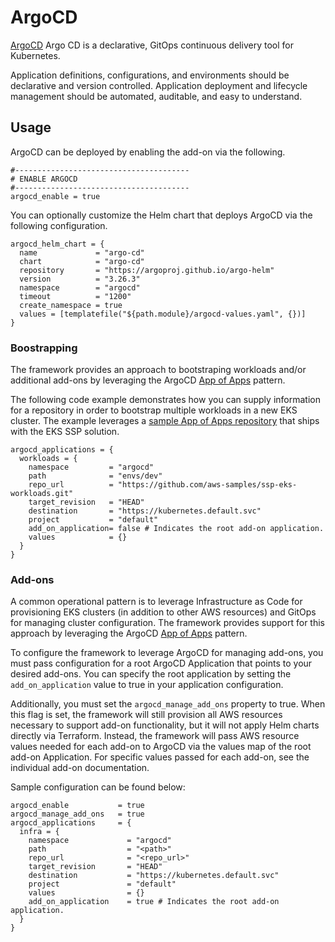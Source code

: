 # ArgoCD

[ArgoCD](https://argo-cd.readthedocs.io/en/stable/) Argo CD is a declarative, GitOps continuous delivery tool for Kubernetes.

Application definitions, configurations, and environments should be declarative and version controlled. Application deployment and lifecycle management should be automated, auditable, and easy to understand.

## Usage

ArgoCD can be deployed by enabling the add-on via the following.

```hcl
#---------------------------------------
# ENABLE ARGOCD
#---------------------------------------
argocd_enable = true
```

You can optionally customize the Helm chart that deploys ArgoCD via the following configuration.

```hcl
argocd_helm_chart = {
  name             = "argo-cd"
  chart            = "argo-cd"
  repository       = "https://argoproj.github.io/argo-helm"
  version          = "3.26.3"
  namespace        = "argocd"
  timeout          = "1200"
  create_namespace = true
  values = [templatefile("${path.module}/argocd-values.yaml", {})]
}
```

### Boostrapping

The framework provides an approach to bootstraping workloads and/or additional add-ons by leveraging the ArgoCD [App of Apps](https://argo-cd.readthedocs.io/en/stable/operator-manual/cluster-bootstrapping/) pattern.

 The following code example demonstrates how you can supply information for a repository in order to bootstrap multiple workloads in a new EKS cluster. The example leverages a [sample App of Apps repository](https://github.com/aws-samples/ssp-eks-workloads.git) that ships with the EKS SSP solution.

```hcl
argocd_applications = {
  workloads = {
    namespace         = "argocd"
    path              = "envs/dev"
    repo_url          = "https://github.com/aws-samples/ssp-eks-workloads.git"
    target_revision   = "HEAD"
    destination       = "https://kubernetes.default.svc"
    project           = "default"
    add_on_application= false # Indicates the root add-on application.
    values            = {}
  }
}
```

### Add-ons

A common operational pattern is to leverage Infrastructure as Code for provisioning EKS clusters (in addition to other AWS resources) and GitOps for managing cluster configuration. The framework provides support for this approach by leveraging the ArgoCD [App of Apps](https://argo-cd.readthedocs.io/en/stable/operator-manual/cluster-bootstrapping/) pattern.

To configure the framework to leverage ArgoCD for managing add-ons, you must pass configuration for a root ArgoCD Application that points to your desired add-ons. You can specify the root application by setting the `add_on_application` value to true in your application configuration.

Additionally, you must set the `argocd_manage_add_ons` property to true. When this flag is set, the framework will still provision all AWS resources necessary to support add-on functionality, but it will not apply Helm charts directly via Terraform. Instead, the framework will pass AWS resource values needed for each add-on to ArgoCD via the values map of the root add-on Application. For specific values passed for each add-on, see the individual add-on documentation.

Sample configuration can be found below:

```
argocd_enable           = true
argocd_manage_add_ons   = true
argocd_applications     = {
  infra = {
    namespace             = "argocd"
    path                  = "<path>"
    repo_url              = "<repo_url>"
    target_revision       = "HEAD"
    destination           = "https://kubernetes.default.svc"
    project               = "default"
    values                = {}
    add_on_application    = true # Indicates the root add-on application.
  }
}
```
